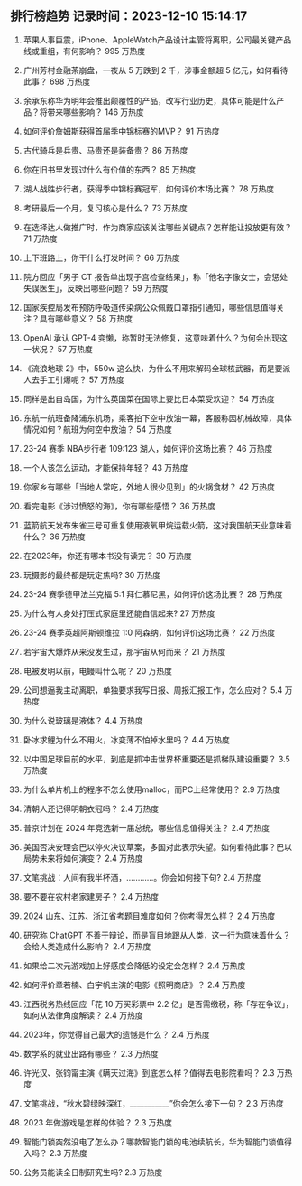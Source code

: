
## 排行榜趋势 记录时间：2023-12-10 15:14:17
  
  1. 苹果人事巨震，iPhone、AppleWatch产品设计主管将离职，公司最关键产品线或重组，有何影响？ 995 万热度
    
  2. 广州芳村金融茶崩盘，一夜从 5 万跌到 2 千，涉事金额超 5 亿元，如何看待此事？ 698 万热度
    
  3. 余承东称华为明年会推出颠覆性的产品，改写行业历史，具体可能是什么产品？将带来哪些影响？ 146 万热度
    
  4. 如何评价詹姆斯获得首届季中锦标赛的MVP？ 91 万热度
    
  5. 古代骑兵是兵贵、马贵还是装备贵？ 86 万热度
    
  6. 你在旧书里发现过什么有价值的东西？ 85 万热度
    
  7. 湖人战胜步行者，获得季中锦标赛冠军，如何评价本场比赛？ 78 万热度
    
  8. 考研最后一个月，复习核心是什么？ 73 万热度
    
  9. 在选择达人做推广时，作为商家应该关注哪些关键点？怎样能让投放更有效？ 71 万热度
    
  10. 上下班路上，你干什么打发时间？ 66 万热度
    
  11. 院方回应「男子 CT 报告单出现子宫检查结果」，称「他名字像女士，会惩处失误医生」，反映出哪些问题？ 59 万热度
    
  12. 国家疾控局发布预防呼吸道传染病公众佩戴口罩指引通知，哪些信息值得关注？具有哪些意义？ 58 万热度
    
  13. OpenAI 承认 GPT-4 变懒，称暂时无法修复，这意味着什么？为何会出现这一状况？ 57 万热度
    
  14. 《流浪地球 2》中，550w 这么快，为什么不用来解码全球核武器，而是要派人去手工引爆呢？ 57 万热度
    
  15. 同样是出自岛国，为什么英国菜在国际上要比日本菜受欢迎？ 54 万热度
    
  16. 东航一航班备降浦东机场，乘客拍下空中放油一幕，客服称因机械故障，具体情况如何？航班为何空中放油？ 54 万热度
    
  17. 23-24 赛季 NBA步行者 109:123 湖人，如何评价这场比赛？ 46 万热度
    
  18. 一个人该怎么运动，才能保持年轻？ 43 万热度
    
  19. 你家乡有哪些「当地人常吃，外地人很少见到」的火锅食材？ 42 万热度
    
  20. 看完电影《涉过愤怒的海》，你有哪些感悟？ 36 万热度
    
  21. 蓝箭航天发布朱雀三号可重复使用液氧甲烷运载火箭，这对我国航天业意味着什么？ 36 万热度
    
  22. 在2023年，你还有哪本书没有读完？ 30 万热度
    
  23. 玩摄影的最终都是玩定焦吗? 30 万热度
    
  24. 23-24 赛季德甲法兰克福 5:1 拜仁慕尼黑，如何评价这场比赛？ 28 万热度
    
  25. 为什么有人身处打压式家庭里还能自信起来? 27 万热度
    
  26. 23-24 赛季英超阿斯顿维拉 1:0 阿森纳，如何评价这场比赛？ 22 万热度
    
  27. 若宇宙大爆炸从来没发生过，那宇宙从何而来？ 21 万热度
    
  28. 电被发明以前，电鳗叫什么呢？ 20 万热度
    
  29. 公司想逼我主动离职，单独要求我写日报、周报汇报工作，怎么应对？ 5.4 万热度
    
  30. 为什么说玻璃是液体？ 4.4 万热度
    
  31. 卧冰求鲤为什么不用火，冰变薄不怕掉水里吗？ 4.4 万热度
    
  32. 以中国足球目前的水平，到底是抓冲击世界杯重要还是抓梯队建设重要？ 3.5 万热度
    
  33. 为什么单片机上的程序不怎么使用malloc，而PC上经常使用？ 2.9 万热度
    
  34. 清朝人还记得明朝衣冠吗？ 2.4 万热度
    
  35. 普京计划在 2024 年竞选新一届总统，哪些信息值得关注？ 2.4 万热度
    
  36. 美国否决安理会巴以停火决议草案，多国对此表示失望。如何看待此事？巴以局势未来将如何演变？ 2.4 万热度
    
  37. 文笔挑战：人间有我半杯酒，…………。你会如何接下句? 2.4 万热度
    
  38. 要不要在农村老家建房子？ 2.4 万热度
    
  39. 2024 山东、江苏、浙江省考题目难度如何？你考得怎么样？ 2.4 万热度
    
  40. 研究称 ChatGPT 不善于辩论，而是盲目地跟从人类，这一行为意味着什么？会给人类造成什么影响？ 2.4 万热度
    
  41. 如果给二次元游戏加上好感度会降低的设定会怎样？ 2.4 万热度
    
  42. 如何评价章若楠、白宇帆主演的电影《照明商店》？ 2.4 万热度
    
  43. 江西税务热线回应「花 10 万买彩票中 2.2 亿」是否需缴税，称「存在争议」，如何从法律角度解读？ 2.4 万热度
    
  44. 2023年，你觉得自己最大的遗憾是什么？ 2.4 万热度
    
  45. 数学系的就业出路有哪些？ 2.3 万热度
    
  46. 许光汉、张钧甯主演《瞒天过海》到底怎么样？值得去电影院看吗？ 2.3 万热度
    
  47. 文笔挑战，“秋水碧绿映深红，___________”你会怎么接下一句？ 2.3 万热度
    
  48. 2023 年做游戏是怎样的体验？ 2.3 万热度
    
  49. 智能门锁突然没电了怎么办？哪款智能门锁的电池续航长，华为智能门锁值得入吗？ 2.3 万热度
    
  50. 公务员能读全日制研究生吗? 2.3 万热度
    